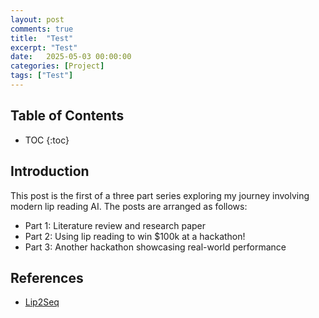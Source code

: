 ```yaml
---
layout: post
comments: true
title:  "Test"
excerpt: "Test"
date:   2025-05-03 00:00:00
categories: [Project]
tags: ["Test"]
---
```


## Table of Contents

* TOC
{:toc}

## Introduction

This post is the first of a three part series exploring my journey involving
modern lip reading AI. The posts are arranged as follows:
- Part 1: Literature review and research paper
- Part 2: Using lip reading to win $100k at a hackathon!
- Part 3: Another hackathon showcasing real-world performance

## References

- [Lip2Seq](https://github.com/MiscellaneousStuff/comp-vis-avhubert/blob/main/paper.pdf)